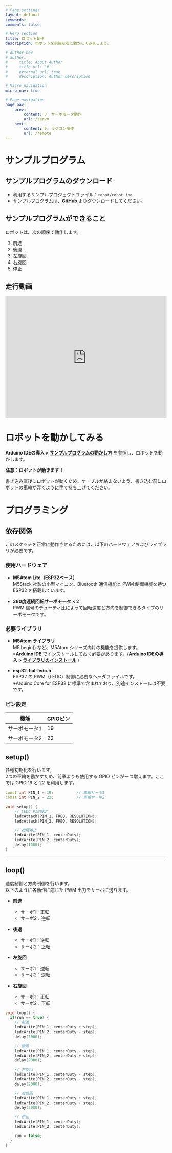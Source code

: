 ```yaml
---
# Page settings
layout: default
keywords:
comments: false

# Hero section
title: ロボット動作
description: ロボットを前後左右に動かしてみましょう。

# Author box
# author:
#     title: About Author
#     title_url: '#'
#     external_url: true
#     description: Author description

# Micro navigation
micro_nav: true

# Page navigation
page_nav:
    prev:
        content: 3. サーボモータ動作
        url: /servo
    next:
        content: 5. ラジコン操作
        url: /remote
---
```


# サンプルプログラム

## サンプルプログラムのダウンロード

- 利用するサンプルプロジェクトファイル：`robot/robot.ino`  
- サンプルプログラムは、**<a href="https://github.com/LifeTechRobotics/secaro_arduino_projects.git" target="_blank" rel="noopener noreferrer">GitHub</a>** よりダウンロードしてください。

## サンプルプログラムができること

ロボットは、次の順序で動作します。

1. 前進  
2. 後退  
3. 左旋回  
4. 右旋回  
5. 停止  

## 走行動画

<div style="padding:75% 0 0 0;position:relative;"><iframe src="https://player.vimeo.com/video/1101542575?badge=0&amp;autopause=0&amp;player_id=0&amp;app_id=58479" frameborder="0" allow="autoplay; fullscreen; picture-in-picture; clipboard-write; encrypted-media; web-share" style="position:absolute;top:0;left:0;width:100%;height:100%;" title="VID_20250715_134800621"></iframe></div><script src="https://player.vimeo.com/api/player.js"></script>

# ロボットを動かしてみる

**Arduino IDEの導入 > <a href="../enviroment/#%E3%82%B5%E3%83%B3%E3%83%97%E3%83%AB%E3%83%97%E3%83%AD%E3%82%B0%E3%83%A9%E3%83%A0%E3%81%AE%E5%8B%95%E3%81%8B%E3%81%97%E6%96%B9" target="_blank" rel="noopener noreferrer">サンプルプログラムの動かし方</a>** を参照し、ロボットを動かします。

<div class="callout callout--danger">
    <p><strong>注意：ロボットが動きます！</strong></p>
    <p>書き込み直後にロボットが動くため、ケーブルが絡まないよう、書き込む前にロボットの車輪が浮くように手で持ち上げてください。</p>
</div>

# プログラミング

## 依存関係

このスケッチを正常に動作させるためには、以下のハードウェアおよびライブラリが必要です。

### 使用ハードウェア

- **M5Atom Lite（ESP32ベース）**  
  M5Stack 社製の小型マイコン。Bluetooth 通信機能と PWM 制御機能を持つ ESP32 を搭載しています。

- **360度連続回転サーボモータ × 2**  
  PWM 信号のデューティ比によって回転速度と方向を制御できるタイプのサーボモータです。


### 必要ライブラリ

- **M5Atom ライブラリ**  
  M5.begin() など、M5Atom シリーズ向けの機能を提供します。  
  ※**Arduino IDE** でインストールしておく必要があります。(**Arduino IDEの導入 > <a href="../enviroment/#%E3%83%A9%E3%82%A4%E3%83%96%E3%83%A9%E3%83%AA%E3%81%AE%E3%82%A4%E3%83%B3%E3%82%B9%E3%83%88%E3%83%BC%E3%83%AB" target="_blank" rel="noopener noreferrer">ライブラリのインストール</a>** )
  
- **esp32-hal-ledc.h**  
  ESP32 の PWM（LEDC）制御に必要なヘッダファイルです。  
  ※Arduino Core for ESP32 に標準で含まれており、別途インストールは不要です。


### ピン設定

| 機能              | GPIOピン |
|-------------------|----------|
| サーボモータ1     | 19       |
| サーボモータ2     | 22       |


## setup()

各種初期化を行います。  
2つの車輪を動かすため、前章よりも使用する GPIO ピンが一つ増えます。ここでは GPIO 19 と 22 を利用します。

```cpp
const int PIN_1 = 19;          // 車輪サーボ1
const int PIN_2 = 22;          // 車輪サーボ2

void setup() {
    // LEDC PIN設定
    ledcAttach(PIN_1, FREQ, RESOLUTION);
    ledcAttach(PIN_2, FREQ, RESOLUTION);

    // 初期停止
    ledcWrite(PIN_1, centerDuty);
    ledcWrite(PIN_2, centerDuty);
    delay(1000);
}
```

---

## loop()

速度制御と方向制御を行います。  
以下のように各動作に応じた PWM 出力をサーボに送ります。

- **前進**
  - サーボ1：正転
  - サーボ2：逆転

- **後退**
  - サーボ1：逆転
  - サーボ2：正転

- **左旋回**
  - サーボ1：逆転
  - サーボ2：逆転

- **右旋回**
  - サーボ1：正転
  - サーボ2：正転

```cpp
void loop() {
  if(run == true) {
    // 前進
    ledcWrite(PIN_1, centerDuty + step);
    ledcWrite(PIN_2, centerDuty - step);
    delay(2000);

    // 後退
    ledcWrite(PIN_1, centerDuty - step);
    ledcWrite(PIN_2, centerDuty + step);
    delay(2000);

    // 左旋回
    ledcWrite(PIN_1, centerDuty - step);
    ledcWrite(PIN_2, centerDuty - step);
    delay(2000);

    // 右旋回
    ledcWrite(PIN_1, centerDuty + step);
    ledcWrite(PIN_2, centerDuty + step);
    delay(2000);

    // 停止
    ledcWrite(PIN_1, centerDuty);
    ledcWrite(PIN_2, centerDuty);

    run = false;
  }
}
```

